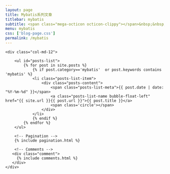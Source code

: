 ```yaml
---
layout: page
title: Mybatis系列文章
titlebar: mybatis
subtitle: <span class="mega-octicon octicon-clippy"></span>&nbsp;&nbsp; Mybatis系列文章
menu: mybatis
css: ['blog-page.css']
permalink: /mybatis
---
```


<div class="row">

    <div class="col-md-12">

        <ul id="posts-list">
            {% for post in site.posts %}
                {% if post.category=='mybatis'  or post.keywords contains 'mybatis' %}
                <li class="posts-list-item">
                    <div class="posts-content">
                        <span class="posts-list-meta">{{ post.date | date: "%Y-%m-%d" }}</span>
                        <a class="posts-list-name bubble-float-left" href="{{ site.url }}{{ post.url }}">{{ post.title }}</a>
                        <span class='circle'></span>
                    </div>
                </li>
                {% endif %}
            {% endfor %}
        </ul> 

        <!-- Pagination -->
        {% include pagination.html %}

        <!-- Comments -->
       <div class="comment">
         {% include comments.html %}
       </div>
    </div>

</div>
<script>
    $(document).ready(function(){

        // Enable bootstrap tooltip
        $("body").tooltip({ selector: '[data-toggle=tooltip]' });

    });
</script>